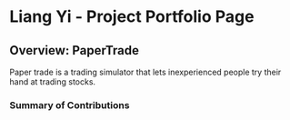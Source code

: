 # Liang Yi - Project Portfolio Page

## Overview: PaperTrade
Paper trade is a trading simulator that lets inexperienced people try their hand at trading stocks.

### Summary of Contributions

